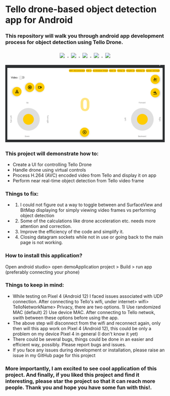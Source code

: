 # Tello drone-based object detection app for Android

### This repository will walk you through android app development process for object detection using Tello Drone.

<p align="center">

<a href="https://github.com/jithin8mathew/tailwindcss-v2-dark-mode-template">
   <img align="center" style="margin:0.5rem" src="https://img.shields.io/github/search/jitin8mathew/Tello_object_detection_demo_application/goto?style=for-the-badge"/>
  </a>

  <a href="https://github.com/jithin8mathew/tailwindcss-v2-dark-mode-template">
     <img align="center" style="margin:0.5rem" src="https://img.shields.io/codeclimate/issues/jithin8mathew/Tello_object_detection_demo_application?style=for-the-badge"/>
    </a>

  <a href="https://github.com/jithin8mathew/tailwindcss-v2-dark-mode-template">
         <img align="center" style="margin:0.5rem" src="https://img.shields.io/github/downloads/jithin8mathew/Tello_object_detection_demo_application/total?style=for-the-badge"/>
  </a>

   <a href="https://github.com/jithin8mathew/tailwindcss-v2-dark-mode-template">
           <img align="center" style="margin:0.5rem" src="https://img.shields.io/github/issues/jithin8mathew/Tello_object_detection_demo_application?style=for-the-badge"/>
   </a>

   <a href="https://github.com/jithin8mathew/tailwindcss-v2-dark-mode-template">
              <img align="center" style="margin:0.5rem" src="https://img.shields.io/github/license/jithin8mathew/Tello_object_detection_demo_application?style=for-the-badge"/>
      </a>


</p>

[![App banner](./app/src/main/assets/droneControl_initial.png)](https://github.com/jithin8mathew)

### This project will demonstrate how to:
- Create a UI for controlling Tello Drone
- Handle drone using virtual controls
- Process H.264 (AVC) encoded video from Tello and display it on app
- Perform near real-time object detection from Tello video frame

### Things to fix:
- 1.	I could not figure out a way to toggle between and SurfaceView and BitMap displaying for simply viewing video frames vs performing object detection
- 2.	Some of the calculations like drone acceleration etc. needs more attention and correction.
- 3.	Improve the efficiency of the code and simplify it.
- 4.	Closing datagram sockets while not in use or going back to the main page is not working.

### How to install this application?

Open android studio> open demoApplication project > Build > run app (preferably connecting your phone)

### Things to keep in mind:

- While testing on Pixel 4 (Android 12) I faced issues associated with UDP connection. After connecting to Tello's wifi, under internet> wifi> TelloNetworkName> Privacy, there are two options. 1) Use randomized MAC (default) 2) Use device MAC. After connecting to Tello netwok, swith between these options before using the app.
- The above step will disconnect from the wifi and reconnect again, only then will this app work on Pixel 4 (Android 12), this could be only a problem on my device Pixel 4 in general (I don't know it yet)
- There could be several bugs, things could be done in an easier and efficient way, possibly. Please report bugs and issues.
- If you face any issues during development or installation, please raise an issue in my GitHub page for this project

### More importantly, I am excited to see cool application of this project. And finally, if you liked this project and find it interesting, please star the project so that it can reach more people. Thank you and hope you have some fun with this!.

